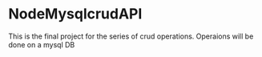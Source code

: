# NodeMysqlcrudAPI
This is the final project for the series of crud operations. Operaions will be done on a mysql DB
